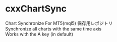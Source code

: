 # cxxChartSync
Chart Synchronize For MT5(mql5) 保存用レポジトリ  
Synchronize all charts with the same time axis  
Works with the A key (in default)
